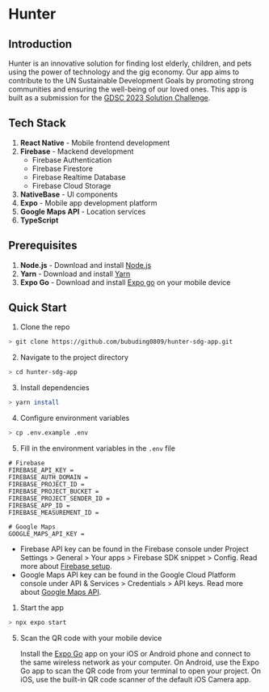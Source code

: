 # Hunter

## Introduction

Hunter is an innovative solution for finding lost elderly, children, and pets using the power of technology and the gig economy. Our app aims to contribute to the UN Sustainable Development Goals by promoting strong communities and ensuring the well-being of our loved ones. This app is built as a submission for the [GDSC 2023 Solution Challenge].

## Tech Stack

1. **React Native** - Mobile frontend development
2. **Firebase** - Mackend development
   - Firebase Authentication
   - Firebase Firestore
   - Firebase Realtime Database
   - Firebase Cloud Storage
3. **NativeBase** - UI components
4. **Expo** - Mobile app development platform
5. **Google Maps API** - Location services
6. **TypeScript**

## Prerequisites

1. **Node.js** - Download and install [Node.js]
2. **Yarn** - Download and install [Yarn]
3. **Expo Go** - Download and install [Expo go] on your mobile device

## Quick Start

1. Clone the repo

```bash
> git clone https://github.com/bubuding0809/hunter-sdg-app.git
```

2. Navigate to the project directory

```bash
> cd hunter-sdg-app
```

3. Install dependencies

```bash
> yarn install
```

4. Configure environment variables

```bash
> cp .env.example .env
```

5. Fill in the environment variables in the `.env` file

```
# Firebase
FIREBASE_API_KEY =
FIREBASE_AUTH_DOMAIN =
FIREBASE_PROJECT_ID =
FIREBASE_PROJECT_BUCKET =
FIREBASE_PROJECT_SENDER_ID =
FIREBASE_APP_ID =
FIREBASE_MEASUREMENT_ID =

# Google Maps
GOOGLE_MAPS_API_KEY =
```

- Firebase API key can be found in the Firebase console under Project Settings > General > Your apps > Firebase SDK snippet > Config. Read more about [Firebase setup].
- Google Maps API key can be found in the Google Cloud Platform console under API & Services > Credentials > API keys. Read more about [Google Maps API].

1. Start the app

```bash
> npx expo start
```

5. Scan the QR code with your mobile device

   Install the [Expo Go] app on your iOS or Android phone and connect to the same wireless network as your computer. On Android, use the Expo Go app to scan the QR code from your terminal to open your project. On iOS, use the built-in QR code scanner of the default iOS Camera app.

<!-- Links -->

[gdsc 2023 solution challenge]: https://developers.google.com/community/gdsc-solution-challenge/UN-goals
[expo go]: https://expo.dev/client
[node.js]: https://nodejs.org/en/download/
[yarn]: https://classic.yarnpkg.com/en/docs/install/#mac-stable
[expo]: https://expo.dev/
[firebase setup]: https://firebase.google.com/docs/web/setup
[google maps api]: https://developers.google.com/maps/documentation/javascript/get-api-key

